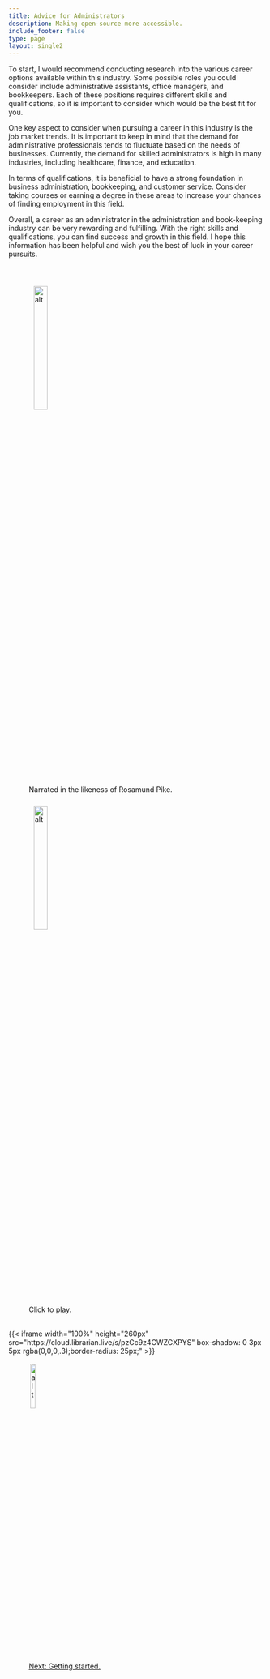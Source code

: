 ```yaml
---
title: Advice for Administrators
description: Making open-source more accessible.
include_footer: false
type: page
layout: single2
---
```


<p>
To start, I would recommend conducting research into the various career options available within this industry. Some possible roles you could consider include administrative assistants, office managers, and bookkeepers. Each of these positions requires different skills and qualifications, so it is important to consider which would be the best fit for you.

One key aspect to consider when pursuing a career in this industry is the job market trends. It is important to keep in mind that the demand for administrative professionals tends to fluctuate based on the needs of businesses. Currently, the demand for skilled administrators is high in many industries, including healthcare, finance, and education.

In terms of qualifications, it is beneficial to have a strong foundation in business administration, bookkeeping, and customer service. Consider taking courses or earning a degree in these areas to increase your chances of finding employment in this field.

Overall, a career as an administrator in the administration and book-keeping industry can be very rewarding and fulfilling. With the right skills and qualifications, you can find success and growth in this field. I hope this information has been helpful and wish you the best of luck in your career pursuits.

<br>
<figure>
    <img src='/uploads/rosamund.webp' style="width: 25%;height: 25%;padding: 10px; overflow: hidden;border: none; align="left"; alt='alt'; alt='Rosamund Pike holding an espresso cup';/>
    <figcaption>Narrated in the likeness of Rosamund Pike.</figcaption>
</figure>

<figure>
    <img src='/uploads/play.png' style="width: 25%;height: 25%;padding: 10px; overflow: hidden; border: none; align="left"; alt='alt'; alt='Rosamund Pike holding an espresso cup';/>
    <figcaption>Click to play.</figcaption>
</figure>

<br>
{{< iframe width="100%" height="260px" src="https://cloud.librarian.live/s/pzCc9z4CWZCXPYS" 
box-shadow: 0 3px 5px rgba(0,0,0,.3);border-radius: 25px;" >}}
<br>
<figure>
    <a href="https://workdojos.com/administrators/advice">
    <img src='/uploads/arrow.png' style="width: 15%;height: 15%;padding: 3px; overflow: hidden;border: none; align="left"; alt='alt'; alt='An orange arrow pointing right';/>
    <figcaption>Next:  Getting started.</figcaption>
    </a>
</figure>




